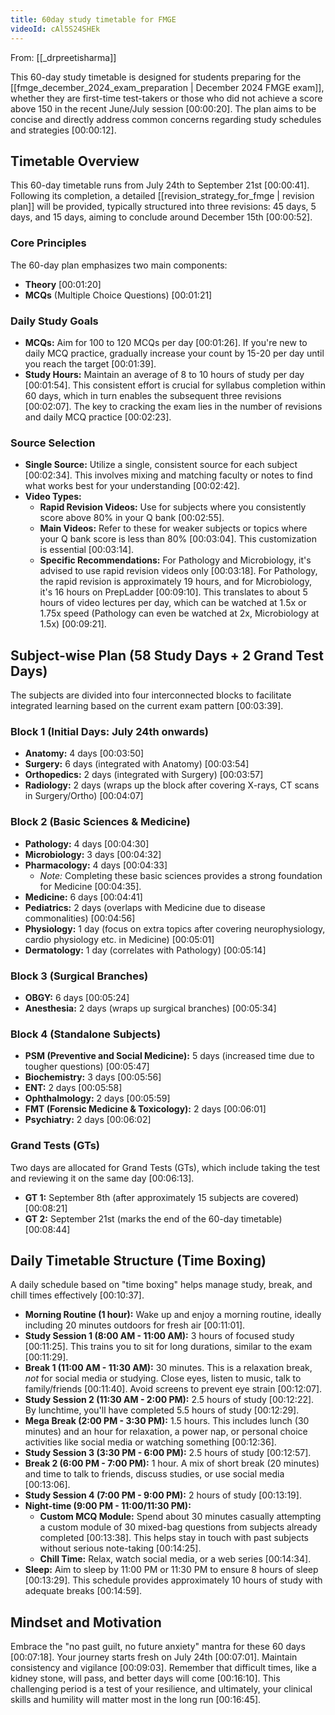 ```yaml
---
title: 60day study timetable for FMGE
videoId: cAl5S24SHEk
---
```


From: [[_drpreetisharma]] <br/> 

This 60-day study timetable is designed for students preparing for the [[fmge_december_2024_exam_preparation | December 2024 FMGE exam]], whether they are first-time test-takers or those who did not achieve a score above 150 in the recent June/July session <a class="yt-timestamp" data-t="00:00:20">[00:00:20]</a>. The plan aims to be concise and directly address common concerns regarding study schedules and strategies <a class="yt-timestamp" data-t="00:00:12">[00:00:12]</a>.

## Timetable Overview
This 60-day timetable runs from July 24th to September 21st <a class="yt-timestamp" data-t="00:00:41">[00:00:41]</a>. Following its completion, a detailed [[revision_strategy_for_fmge | revision plan]] will be provided, typically structured into three revisions: 45 days, 5 days, and 15 days, aiming to conclude around December 15th <a class="yt-timestamp" data-t="00:00:52">[00:00:52]</a>.

### Core Principles
The 60-day plan emphasizes two main components:
*   **Theory** <a class="yt-timestamp" data-t="00:01:20">[00:01:20]</a>
*   **MCQs** (Multiple Choice Questions) <a class="yt-timestamp" data-t="00:01:21">[00:01:21]</a>

### Daily Study Goals
*   **MCQs:** Aim for 100 to 120 MCQs per day <a class="yt-timestamp" data-t="00:01:26">[00:01:26]</a>. If you're new to daily MCQ practice, gradually increase your count by 15-20 per day until you reach the target <a class="yt-timestamp" data-t="00:01:39">[00:01:39]</a>.
*   **Study Hours:** Maintain an average of 8 to 10 hours of study per day <a class="yt-timestamp" data-t="00:01:54">[00:01:54]</a>. This consistent effort is crucial for syllabus completion within 60 days, which in turn enables the subsequent three revisions <a class="yt-timestamp" data-t="00:02:07">[00:02:07]</a>. The key to cracking the exam lies in the number of revisions and daily MCQ practice <a class="yt-timestamp" data-t="00:02:23">[00:02:23]</a>.

### Source Selection
*   **Single Source:** Utilize a single, consistent source for each subject <a class="yt-timestamp" data-t="00:02:34">[00:02:34]</a>. This involves mixing and matching faculty or notes to find what works best for your understanding <a class="yt-timestamp" data-t="00:02:42">[00:02:42]</a>.
*   **Video Types:**
    *   **Rapid Revision Videos:** Use for subjects where you consistently score above 80% in your Q bank <a class="yt-timestamp" data-t="00:02:55">[00:02:55]</a>.
    *   **Main Videos:** Refer to these for weaker subjects or topics where your Q bank score is less than 80% <a class="yt-timestamp" data-t="00:03:04">[00:03:04]</a>. This customization is essential <a class="yt-timestamp" data-t="00:03:14">[00:03:14]</a>.
    *   **Specific Recommendations:** For Pathology and Microbiology, it's advised to use rapid revision videos only <a class="yt-timestamp" data-t="00:03:18">[00:03:18]</a>. For Pathology, the rapid revision is approximately 19 hours, and for Microbiology, it's 16 hours on PrepLadder <a class="yt-timestamp" data-t="00:09:10">[00:09:10]</a>. This translates to about 5 hours of video lectures per day, which can be watched at 1.5x or 1.75x speed (Pathology can even be watched at 2x, Microbiology at 1.5x) <a class="yt-timestamp" data-t="00:09:21">[00:09:21]</a>.

## Subject-wise Plan (58 Study Days + 2 Grand Test Days)
The subjects are divided into four interconnected blocks to facilitate integrated learning based on the current exam pattern <a class="yt-timestamp" data-t="00:03:39">[00:03:39]</a>.

### Block 1 (Initial Days: July 24th onwards)
*   **Anatomy:** 4 days <a class="yt-timestamp" data-t="00:03:50">[00:03:50]</a>
*   **Surgery:** 6 days (integrated with Anatomy) <a class="yt-timestamp" data-t="00:03:54">[00:03:54]</a>
*   **Orthopedics:** 2 days (integrated with Surgery) <a class="yt-timestamp" data-t="00:03:57">[00:03:57]</a>
*   **Radiology:** 2 days (wraps up the block after covering X-rays, CT scans in Surgery/Ortho) <a class="yt-timestamp" data-t="00:04:07">[00:04:07]</a>

### Block 2 (Basic Sciences & Medicine)
*   **Pathology:** 4 days <a class="yt-timestamp" data-t="00:04:30">[00:04:30]</a>
*   **Microbiology:** 3 days <a class="yt-timestamp" data-t="00:04:32">[00:04:32]</a>
*   **Pharmacology:** 4 days <a class="yt-timestamp" data-t="00:04:33">[00:04:33]</a>
    *   *Note:* Completing these basic sciences provides a strong foundation for Medicine <a class="yt-timestamp" data-t="00:04:35">[00:04:35]</a>.
*   **Medicine:** 6 days <a class="yt-timestamp" data-t="00:04:41">[00:04:41]</a>
*   **Pediatrics:** 2 days (overlaps with Medicine due to disease commonalities) <a class="yt-timestamp" data-t="00:04:56">[00:04:56]</a>
*   **Physiology:** 1 day (focus on extra topics after covering neurophysiology, cardio physiology etc. in Medicine) <a class="yt-timestamp" data-t="00:05:01">[00:05:01]</a>
*   **Dermatology:** 1 day (correlates with Pathology) <a class="yt-timestamp" data-t="00:05:14">[00:05:14]</a>

### Block 3 (Surgical Branches)
*   **OBGY:** 6 days <a class="yt-timestamp" data-t="00:05:24">[00:05:24]</a>
*   **Anesthesia:** 2 days (wraps up surgical branches) <a class="yt-timestamp" data-t="00:05:34">[00:05:34]</a>

### Block 4 (Standalone Subjects)
*   **PSM (Preventive and Social Medicine):** 5 days (increased time due to tougher questions) <a class="yt-timestamp" data-t="00:05:47">[00:05:47]</a>
*   **Biochemistry:** 3 days <a class="yt-timestamp" data-t="00:05:56">[00:05:56]</a>
*   **ENT:** 2 days <a class="yt-timestamp" data-t="00:05:58">[00:05:58]</a>
*   **Ophthalmology:** 2 days <a class="yt-timestamp" data-t="00:05:59">[00:05:59]</a>
*   **FMT (Forensic Medicine & Toxicology):** 2 days <a class="yt-timestamp" data-t="00:06:01">[00:06:01]</a>
*   **Psychiatry:** 2 days <a class="yt-timestamp" data-t="00:06:02">[00:06:02]</a>

### Grand Tests (GTs)
Two days are allocated for Grand Tests (GTs), which include taking the test and reviewing it on the same day <a class="yt-timestamp" data-t="00:06:13">[00:06:13]</a>.
*   **GT 1:** September 8th (after approximately 15 subjects are covered) <a class="yt-timestamp" data-t="00:08:21">[00:08:21]</a>
*   **GT 2:** September 21st (marks the end of the 60-day timetable) <a class="yt-timestamp" data-t="00:08:44">[00:08:44]</a>

## Daily Timetable Structure (Time Boxing)
A daily schedule based on "time boxing" helps manage study, break, and chill times effectively <a class="yt-timestamp" data-t="00:10:37">[00:10:37]</a>.

*   **Morning Routine (1 hour):** Wake up and enjoy a morning routine, ideally including 20 minutes outdoors for fresh air <a class="yt-timestamp" data-t="00:11:01">[00:11:01]</a>.
*   **Study Session 1 (8:00 AM - 11:00 AM):** 3 hours of focused study <a class="yt-timestamp" data-t="00:11:25">[00:11:25]</a>. This trains you to sit for long durations, similar to the exam <a class="yt-timestamp" data-t="00:11:29">[00:11:29]</a>.
*   **Break 1 (11:00 AM - 11:30 AM):** 30 minutes. This is a relaxation break, *not* for social media or studying. Close eyes, listen to music, talk to family/friends <a class="yt-timestamp" data-t="00:11:40">[00:11:40]</a>. Avoid screens to prevent eye strain <a class="yt-timestamp" data-t="00:12:07">[00:12:07]</a>.
*   **Study Session 2 (11:30 AM - 2:00 PM):** 2.5 hours of study <a class="yt-timestamp" data-t="00:12:22">[00:12:22]</a>. By lunchtime, you'll have completed 5.5 hours of study <a class="yt-timestamp" data-t="00:12:29">[00:12:29]</a>.
*   **Mega Break (2:00 PM - 3:30 PM):** 1.5 hours. This includes lunch (30 minutes) and an hour for relaxation, a power nap, or personal choice activities like social media or watching something <a class="yt-timestamp" data-t="00:12:36">[00:12:36]</a>.
*   **Study Session 3 (3:30 PM - 6:00 PM):** 2.5 hours of study <a class="yt-timestamp" data-t="00:12:57">[00:12:57]</a>.
*   **Break 2 (6:00 PM - 7:00 PM):** 1 hour. A mix of short break (20 minutes) and time to talk to friends, discuss studies, or use social media <a class="yt-timestamp" data-t="00:13:06">[00:13:06]</a>.
*   **Study Session 4 (7:00 PM - 9:00 PM):** 2 hours of study <a class="yt-timestamp" data-t="00:13:19">[00:13:19]</a>.
*   **Night-time (9:00 PM - 11:00/11:30 PM):**
    *   **Custom MCQ Module:** Spend about 30 minutes casually attempting a custom module of 30 mixed-bag questions from subjects already completed <a class="yt-timestamp" data-t="00:13:38">[00:13:38]</a>. This helps stay in touch with past subjects without serious note-taking <a class="yt-timestamp" data-t="00:14:25">[00:14:25]</a>.
    *   **Chill Time:** Relax, watch social media, or a web series <a class="yt-timestamp" data-t="00:14:34">[00:14:34]</a>.
*   **Sleep:** Aim to sleep by 11:00 PM or 11:30 PM to ensure 8 hours of sleep <a class="yt-timestamp" data-t="00:13:29">[00:13:29]</a>. This schedule provides approximately 10 hours of study with adequate breaks <a class="yt-timestamp" data-t="00:14:59">[00:14:59]</a>.

## Mindset and Motivation
Embrace the "no past guilt, no future anxiety" mantra for these 60 days <a class="yt-timestamp" data-t="00:07:18">[00:07:18]</a>. Your journey starts fresh on July 24th <a class="yt-timestamp" data-t="00:07:01">[00:07:01]</a>. Maintain consistency and vigilance <a class="yt-timestamp" data-t="00:09:03">[00:09:03]</a>. Remember that difficult times, like a kidney stone, will pass, and better days will come <a class="yt-timestamp" data-t="00:16:10">[00:16:10]</a>. This challenging period is a test of your resilience, and ultimately, your clinical skills and humility will matter most in the long run <a class="yt-timestamp" data-t="00:16:45">[00:16:45]</a>.